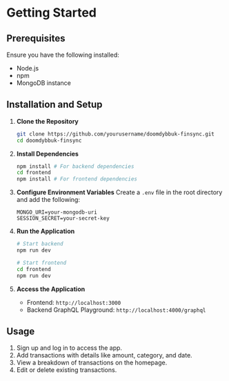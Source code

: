 # Getting Started

## Prerequisites

Ensure you have the following installed:
- Node.js
- npm
- MongoDB instance

## Installation and Setup

1. **Clone the Repository**
   ```bash
   git clone https://github.com/yourusername/doomdybbuk-finsync.git
   cd doomdybbuk-finsync
   ```

2. **Install Dependencies**
   ```bash
   npm install # For backend dependencies
   cd frontend
   npm install # For frontend dependencies
   ```

3. **Configure Environment Variables**
   Create a `.env` file in the root directory and add the following:
   ```env
   MONGO_URI=your-mongodb-uri
   SESSION_SECRET=your-secret-key
   ```

4. **Run the Application**
   ```bash
   # Start backend
   npm run dev

   # Start frontend
   cd frontend
   npm run dev
   ```

5. **Access the Application**
   - Frontend: `http://localhost:3000`
   - Backend GraphQL Playground: `http://localhost:4000/graphql`

## Usage

1. Sign up and log in to access the app.
2. Add transactions with details like amount, category, and date.
3. View a breakdown of transactions on the homepage.
4. Edit or delete existing transactions.
